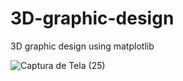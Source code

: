 # 3D-graphic-design
3D graphic design using matplotlib

![Captura de Tela (25)](https://user-images.githubusercontent.com/68672538/187792194-b16e5ee9-cb52-4660-9fb2-4ab38ea5c164.png)

